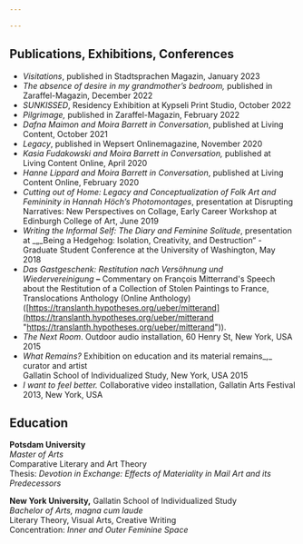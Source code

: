 ```yaml
---

---
```

## Publications, Exhibitions, Conferences

* _Visitations_, published in Stadtsprachen Magazin, January 2023
* _The absence of desire in my grandmother’s bedroom,_ published in Zaraffel-Magazin, December 2022
* _SUNKISSED_, Residency Exhibition at Kypseli Print Studio, October 2022
* _Pilgrimage,_ published in Zaraffel-Magazin, February 2022
* _Dafna Maimon and Moira Barrett in Conversation_, published at Living Content, October 2021
* _Legacy_, published in Wepsert Onlinemagazine, November 2020
* _Kasia Fudakowski and Moira Barrett in Conversation,_ published at Living Content Online, April 2020
* _Hanne Lippard and Moira Barrett in Conversation_, published at Living Content Online, February 2020 
* _Cutting out of Home: Legacy and Conceptualization of Folk Art and Femininity in Hannah Höch’s Photomontages_, presentation at Disrupting Narratives: New Perspectives on Collage, Early Career Workshop at Edinburgh College of Art, June 2019
* _Writing the Informal Self: The Diary and Feminine Solitude_, presentation at _„_Being a Hedgehog: Isolation, Creativity, and Destruction“ - Graduate Student Conference at the University of Washington, May 2018
* _Das Gastgeschenk: Restitution nach Versöhnung und Wiedervereinigung_ **–** Commentary on François Mitterrand's Speech about the Restitution of a Collection of Stolen Paintings to France, Translocations Anthology (Online Anthology) ([https://translanth.hypotheses.org/ueber/mitterand](https://translanth.hypotheses.org/ueber/mitterand "https://translanth.hypotheses.org/ueber/mitterand")).
* _The Next Room_. Outdoor audio installation, 60 Henry St, New York, USA 2015
* _What Remains?_ Exhibition on education and its material remains_,_ curator and artist  
  Gallatin School of Individualized Study, New York, USA 2015
* _I want to feel better._ Collaborative video installation, Gallatin Arts Festival 2013, New York, USA

## Education

**Potsdam University**  
_Master of Arts_  
Comparative Literary and Art Theory  
Thesis: _Devotion in Exchange: Effects of Materiality in Mail Art and its Predecessors_

**New York University,** Gallatin School of Individualized Study  
_Bachelor of Arts, magna cum laude_  
Literary Theory, Visual Arts, Creative Writing  
Concentration: _Inner and Outer Feminine Space_